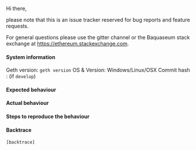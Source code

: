 Hi there,

please note that this is an issue tracker reserved for bug reports and feature requests.

For general questions please use the gitter channel or the Baquaseum stack exchange at https://ethereum.stackexchange.com.

#### System information

Geth version: `geth version`
OS & Version: Windows/Linux/OSX
Commit hash : (if `develop`)

#### Expected behaviour


#### Actual behaviour


#### Steps to reproduce the behaviour


#### Backtrace

````
[backtrace]
````
